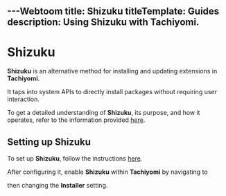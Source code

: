---Webtoom
title: Shizuku
titleTemplate: Guides
description: Using Shizuku with Tachiyomi.
---

# Shizuku
**Shizuku** is an alternative method for installing and updating extensions in **Tachiyomi**.

It taps into system APIs to directly install packages without requiring user interaction.

To get a detailed understanding of **Shizuku**, its purpose, and how it operates, refer to the information provided [here](https://shizuku.rikka.app/introduction/).

## Setting up Shizuku
To set up **Shizuku**, follow the instructions [here](https://shizuku.rikka.app/guide/setup/).

After configuring it, enable **Shizuku** within **Tachiyomi** by navigating to <nav to="advanced"> then changing the **Installer** setting.
